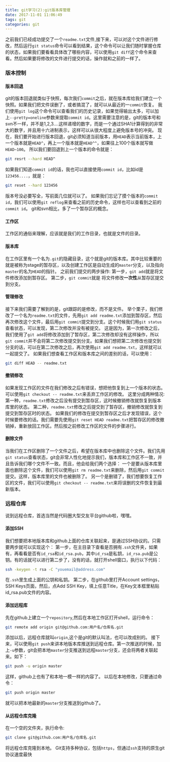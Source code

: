 ```yaml
---
title: git学习(2):git版本库管理
date: 2017-11-01 11:06:49
tags: git
categories: git
---
```


之前我们已经成功提交了一个`readme.txt`文件,接下来，可以对这个文件进行修改，然后运行`git status`命令可以看到结果，这个命令可以让我们随时掌握仓库的状态，如果我们要看看具体改了哪些内容，可以使用`git diff`这个命令来查看。然后如果要将修改的文件进行提交的话，操作就和之前的一样了。
### 版本控制
#### 版本回退
git的版本回退就类似于快照，每次我们`commit`之后，就在版本库给我们建立一个快照。如果我们把文件误删了，或者搞混了，就可以从最近的一`commit`恢复。
我们使用`git log`这个命令可以查看我们的历史记录，如果觉得输出太多，可以加上`--pretty=oneline`参数来提取`commit id`。这里需要注意的是，git的版本号和svn不一样，并不是1,2,3....这样递增的数字，而是一个通过SHA1计算得到的非常大的数字，并且用十六进制表示，这样可以从很大程度上避免版本号的冲突。
现在，我们要开始进行版本回退，git必须知道当前版本，用`HEAD`表示当前版本，上一个版本就是`HEAD^`，再上一个版本就是`HEAD^^`，如果往上100个版本就写做`HEAD~100`。
所以我们要回退到上一个版本的命令就是：
```bash
git resrt --hard HEAD^
```
如果我们知道`commit id`的话，我也可以直接使用`commit id`，比如id是`123456....`，就是：
```bash
git reset --hard 123456
```
版本号没必要写全，写前面几位就可以了。
如果我们忘记了摸个版本的`commit id`，我们可以使用`git reflog`来查看之前的历史命令，这样也可以查看到之前的`commit id`。
git和svn相比，多了一个暂存区的概念。
#### 工作区
工作区的通俗来理解，应该就是我们的工作目录，也就是文件的目录。
#### 版本库
在工作区里有一个名为`.git`的隐藏目录，这个就是git的版本库。其中比较重要的就是被称为stage的暂存区，以及创建工作区是自动生成的`master`分支，以及指向`master`的名为`HEAD`的指针。
之前我们提交的两步操作:
第一步，`git add`就是将文件修改添加到暂存区。
第二步，`git commit`就是 将文件修改**一次性**从暂存区提交到分支。
#### 管理修改
接下来我们需要了解到的是，git跟踪的是修改，而不是文件。
举个栗子，我们修改了一个名为`readme.txt`的文件，先用`git add readme.txt`添加到暂存区，然后再次修改这个文件，最后用`git commit`提交到分支。这个时候我们用`git status`查看状态，可以发现，第二次修改并没有被提交。
这是因为，第一次修改之后，我们使用了`git add`将修改添加到了暂存区，第二次修改却没有这样操作，所以`git commit`并不会将第二次修改提交到分支。如果我们想把第二次修改也提交到分支的话，可以在第二次修改之后，再次使用`git add readme.txt`，这样就可以一起提交了。
如果我们想查看工作区和版本库之间的差别的话，可以使用：
```bash
git diff HEAD -- readme.txt
```
#### 撤销修改
如果发现工作区的文件在我们修改之后有错误，想把他恢复到上一个版本的状态。可以使用`git checkout -- readme.txt`来丢弃工作区的修改。
这里分成两种情况:
第一种，`readme.txt`修改之后没有提交到暂存区，这时候撤销修改就恢复到版本库里的状态。
第二种，`readme.txt`修改之后提交到了暂存区，撤销修改就恢复到提交到暂存区时的状态。
如果我们的修改在提交到暂存区之后才发现错误，这个时候要修改的话。我们需要先使用`git reset HEAD readme.txt`把暂存区的修改撤销掉，重新放回工作区。然后按之前修改工作区的文件的步骤进行。
#### 删除文件
当我们在工作区删除了一个文件之后，希望在版本库中也删除这个文件。我们先用`git status`查看状态，git会非常人性化地提示我们，版本库和工作区不一致，并且告诉我们哪个文件不一致。而且，他会给我们两个选择：
一个是要从版本库里面也删除这个文件，我们可以使用`git rm readme.txt`来删除，然后用`git commit`提交。这样，版本库里的文件也被删除了。
另一个是删错了，我们想要恢复工作区的文件，我们可以使用`git checkout -- readme.txt`来将误删的文件恢复到最新版本。

### 远程仓库
说到远程仓库，首选当然是代码圈大型交友平台github啦，嘿嘿。
#### 添加SSH
我们想要把本地版本库和github上面的仓库关联起来，是通过SSH协议的。只需要两步就可以实现这个：
第一步，在主目录下查看是否拥有`.ssh`文件夹，如果有，再看看是否有`id_rsa`和`id_rsa.pub`，其中`id_rsa`是私钥，`id_rsa.pub`是公钥。有的话就可以进行第二步了，没有的话，就打开shell窗口，执行以下代码：
```bash
ssh -keygen -t rsa -C "youemail@address.com"
```
在`.ssh`里生成上面的公钥和私钥。
第二步，在github里打开Account settings，SSH Keys页面，然后，点Add SSH Key，填上任意Title，在Key文本框里粘贴id_rsa.pub文件的内容。
#### 添加远程库
先在github上建立一个`repository`,然后在本地工作区打开shell，运行命令：
```bash
git remote add origin git@github.com:用户名/仓库名.git
```
添加以后，远程仓库就叫`origin`,这个是git的默认叫法，也可以改成别的。
接下来，可以使用`git push`来讲本地版本库推送到远程仓库。第一次推送的时候，加上`-u`参数，git会把本地`master`分支推送到远程`master`分支，还会将两者关联起来。如下：
```bash
git push -u origin master
```
这样，github上也有了和本地一模一样的内容了。
以后在本地修改，只要通过命令：
```bash
git push origin master
```
就可以把本地最新的`master`分支推送到github了。
#### 从远程仓库克隆
在一个空的文件夹，执行命令:
```bash
git clone git@github.com:用户名/仓库名.git
```
将远程仓库克隆到本地。
Git支持多种协议，包括`https`，但通过`ssh`支持的原生git协议速度最快